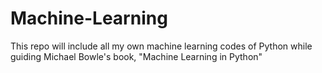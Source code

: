 # Machine-Learning
This repo will include all my own machine learning codes of Python while guiding Michael Bowle's book, "Machine Learning in Python"
